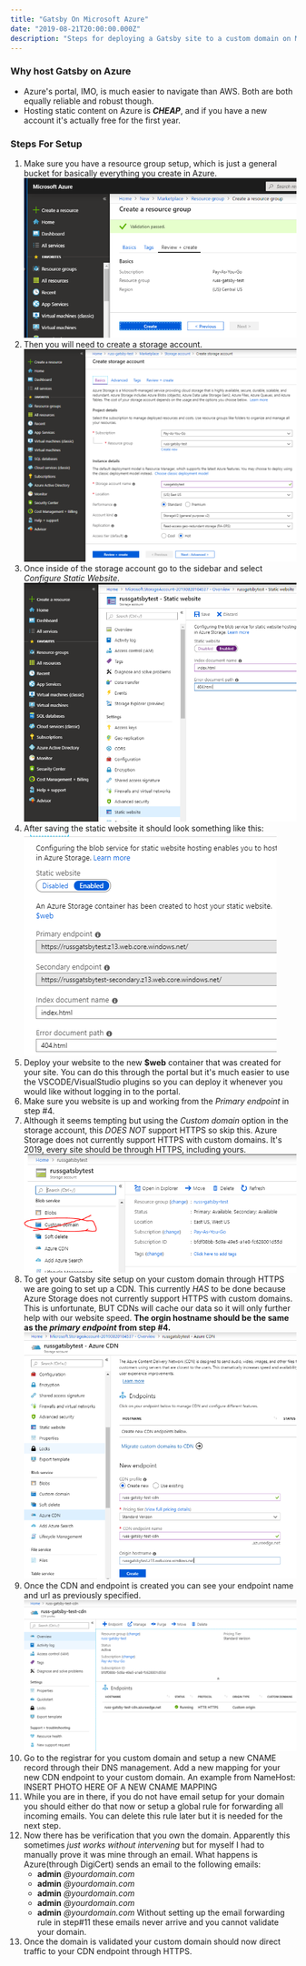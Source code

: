 ```yaml
---
title: "Gatsby On Microsoft Azure"
date: "2019-08-21T20:00:00.000Z"
description: "Steps for deploying a Gatsby site to a custom domain on Microsoft Azure"
---
```


### Why host Gatsby on Azure

- Azure's portal, IMO, is much easier to navigate than AWS. Both are both equally reliable and robust though.
- Hosting static content on Azure is ***CHEAP***, and if you have a new account it's actually free for the first year.

### Steps For Setup

1. Make sure you have a resource group setup, which is just a general bucket for basically everything you create in Azure. ![resource-group-create](./resource-group-create.PNG "resource-group-create")
2. Then you will need to create a storage account.![storage-account-create](./storage-account-create.PNG "storage-account-create")
3. Once inside of the storage account go to the sidebar and select *Configure Static Website*.![storage-account-static-website-setup](./storage-account-static-website-setup.PNG "storage-account-static-website-setup")
4. After saving the static website it should look something like this:![storage-account-static-website-setup-complete](./storage-account-static-website-setup-complete.PNG "storage-account-static-website-setup-complete")
5. Deploy your website to the new **$web** container that was created for your site. You can do this through the portal but it's much easier to use the VSCODE/VisualStudio plugins so you can deploy it whenever you would like without logging in to the portal.
6. Make sure you website is up and working from the *Primary endpoint* in step #4.
7. Although it seems tempting but using the *Custom domain* option in the storage account, this *DOES NOT* support HTTPS so skip this.  Azure Storage does not currently support HTTPS with custom domains. It's 2019, every site should be through HTTPS, including yours. ![storage-account-dot-not-use-custom-domain](./storage-account-dot-not-use-custom-domain.PNG "storage-account-dot-not-use-custom-domain")
8. To get your Gatsby site setup on your custom domain through HTTPS we are going to set up a CDN. This currently *HAS* to be done because Azure Storage does not currently support HTTPS with custom domains. This is unfortunate, BUT CDNs will cache our data so it will only further help with our website speed. **The orgin hostname should be the same as the *primary endpoint* from step #4.**![cdn-create](./cdn-create.PNG "cdn-create")
9. Once the CDN and endpoint is created you can see your endpoint name and url as previously specified.![cdn-created](./cdn-created.PNG "cdn-created")
10. Go to the registrar for you custom domain and setup a new CNAME record through their DNS management.  Add a new mapping for your new CDN endpoint to your custom domain. An example from NameHost: INSERT PHOTO HERE OF A NEW CNAME MAPPING
11. While you are in there, if you do not have email setup for your domain you should either do that now or setup a global rule for forwarding all incoming emails. You can delete this rule later but it is needed for the next step.
12. Now there has be verification that you own the domain.  Apparently this sometimes *just works without intervening* but for myself I had to manually prove it was mine through an email. What happens is Azure(through DigiCert) sends an email to the following emails:
    - **admin** *@yourdomain.com*
    - **admin** *@yourdomain.com*
    - **admin** *@yourdomain.com*
    - **admin** *@yourdomain.com*
    - **admin** *@yourdomain.com*
Without setting up the email forwarding rule in step#11 these emails never arrive and you cannot validate your domain.
13. Once the domain is validated your custom domain should now direct traffic to your CDN endpoint through HTTPS.
